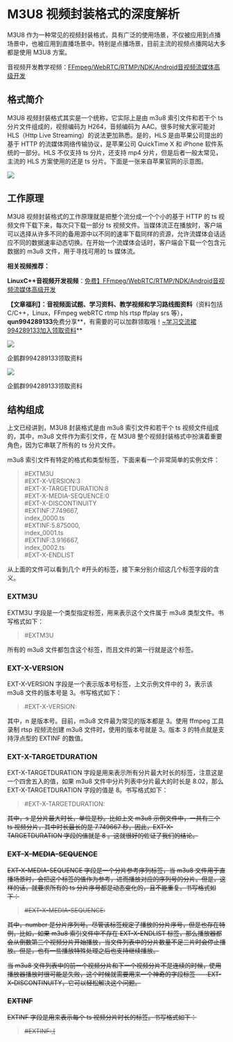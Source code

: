 # M3U8 视频封装格式的深度解析
M3U8 作为一种常见的视频封装格式，具有广泛的使用场景，不仅被应用到点播场景中，也被应用到直播场景中。特别是点播场景，目前主流的视频点播网站大多都是使用 M3U8 方案。

音视频开发教学视频：[FFmpeg/WebRTC/RTMP/NDK/Android音视频流媒体高级开发](https://link.zhihu.com/?target=https%3A//ke.qq.com/course/3202131%3FflowToken%3D1042177)

格式简介
----

M3U8 视频封装格式其实是一个统称，它实际上是由 m3u8 索引文件和若干个 ts 分片文件组成的，视频编码为 H264，音频编码为 AAC。很多时候大家可能对 HLS（Http Live Streaming）的说法更加熟悉。是的，HLS 是由苹果公司提出的基于 HTTP 的流媒体网络传输协议，是苹果公司 QuickTime X 和 iPhone 软件系统的一部分。HLS 不仅支持 ts 分片，还支持 mp4 分片，但是后者一般太常见，主流的 HLS 方案使用的还是 ts 分片。下面是一张来自苹果官网的示意图。

![](https://pic3.zhimg.com/v2-25cd6973c64730914dd77c0c64788286_b.jpg)

工作原理
----

M3U8 视频封装格式的工作原理就是把整个流分成一个个小的基于 HTTP 的 ts 视频文件下载下来，每次只下载一部分 ts 视频文件。当媒体流正在播放时，客户端可以选择从许多不同的备用源中以不同的速率下载同样的资源，允许流媒体会话适应不同的数据速率动态切换。在开始一个流媒体会话时，客户端会下载一个包含元数据的 m3u8 文件，用于寻找可用的 ts 媒体流。

**相关视频推荐：** 

**LinuxC++音视频开发视频**：[免费】FFmpeg/WebRTC/RTMP/NDK/Android音视频流媒体高级开发](https://link.zhihu.com/?target=https%3A//ke.qq.com/course/3202131%3FflowToken%3D1042177)

**【文章福利】：音视频面试题、学习资料、教学视频和学习路线图资料**（资料包括C/C++，Linux，FFmpeg webRTC rtmp hls rtsp ffplay srs 等），**qun994289133**免费分享**，有需要的可以加群领取哦！[~学习交流裙994289133加入领取资料](https://link.zhihu.com/?target=https%3A//jq.qq.com/%3F_wv%3D1027%26k%3DCemDfqXZ)**

![](https://pic4.zhimg.com/v2-40ec3bd6f1812d53104660439471a81f_b.jpg)

企鹅群994289133领取资料

![](https://pic3.zhimg.com/v2-ce002cc66adf7a9260ae82b4d59a389e_b.jpg)

企鹅群994289133领取资料

结构组成
----

上文已经讲到，M3U8 封装格式是由 m3u8 索引文件和若干个 ts 视频文件组成的，其中，m3u8 文件作为索引文件，在 M3U8 整个视频封装格式中扮演着重要角色，因为它串联了所有的 ts 分片文件。

m3u8 索引文件有特定的格式和类型标签，下面来看一个非常简单的实例文件：

> #EXTM3U  
> #EXT-X-VERSION:3  
> #EXT-X-TARGETDURATION:8  
> #EXT-X-MEDIA-SEQUENCE:0  
> #EXT-X-DISCONTINUITY  
> #EXTINF:7.749667,  
> index_0000.ts  
> #EXTINF:5.875000,  
> index_0001.ts  
> #EXTINF:3.916667,  
> index_0002.ts  
> #EXT-X-ENDLIST

从上面的文件可以看到几个 #开头的标签，接下来分别介绍这几个标签字段的含义。

### EXTM3U

EXTM3U 字段是一个类型指定标签，用来表示这个文件属于 m3u8 类型文件。书写格式如下：

> #EXTM3U

所有的 m3u8 文件都包含这个标签，而且文件的第一行就是这个标签。

### EXT-X-VERSION

EXT-X-VERSION 字段是一个表示版本号标签，上文示例文件中的 3，表示该 m3u8 文件的版本号是 3。书写格式如下：

> #EXT-X-VERSION:<n>

其中，n 是版本号。目前，m3u8 文件最为常见的版本都是 3。使用 ffmpeg 工具录制 rtsp 视频流创建 m3u8 文件时，使用的版本号就是 3。版本 3 的特点就是支持浮点型的 EXTINF 的数值。

### EXT-X-TARGETDURATION

EXT-X-TARGETDURATION 字段是用来表示所有分片最大时长的标签，注意这是一个四舍五入的值，如果 m3u8 文件中分片列表中分片最大的时长是 8.02，那么 EXT-X-TARGETDURATION 字段的值是 8。书写格式如下：

> #EXT-X-TARGETDURATION:<s>

其中，s 是分片最大时长，单位是秒。比如上文 m3u8 示例文件中，一共有三个 ts 视频分片，其中时长最长的是 7.749667 秒，因此，EXT-X-TARGETDURATION 字段的值就是 8 。这就很好的佐证了我们的结论。

### EXT-X-MEDIA-SEQUENCE

EXT-X-MEDIA-SEQUENCE 字段是一个分片参考序列标签，当 m3u8 文件用于直播场景时，会把这个标签的值作为参考，进而播放对应的序列号的分片。但是，这样的话，就要求所有的 ts 分片序号都是动态变化的，且不能重复。书写格式如下：

> #EXT-X-MEDIA-SEQUENCE:<number>

其中，number 是分片序列号。尽管该标签规定了播放的分片序号，但是也存在特例，比如，如果 m3u8 索引文件中不存在 EXT-X-ENDLIST 标签，那么播放器都会从倒数第三个视频分片开始播放，当文件列表中的分片数量不足三片时会停止播放。但是，也有一些播放特殊处理之后也支持继续播放。

当 m3u8 文件列表中的前一个视频分片和下一个视频分片不是连续的时候，使用播放器播放时很可能是失败，这个时候就需要用来一个神奇的字段标签——EXT-X-DISCONTINUITY，它可以轻松解决这个问题。

### EXTINF

EXTINF 字段是用来表示每个 ts 视频分片时长的标签。书写格式如下：

> #EXTINF:<duration>,\[<title>\]

其中，duration 字段是分片时长，单位是秒；title 字段是可选描述信息。每个 ts 视频分片都有自己的 EXTINF 标签，比如上文示例文件中，index\_0000.ts 视频文件的时长是 7.749667 秒，index\_0001.ts 视频文件的时长是 5.875000 秒，index_0002.ts 视频文件的时长是 3.916667 秒。EXTINF 标签中除了文件时长信息之外，还可以包含其他描述信息，但是主要需要使用逗号分隔。

EXTINF 标签中的 ts 视频分片可以像上文的示例文件一样，直接填写文件名称或者相对路径，也可以是视频文件绝对路径，当然也可以是视频文件的网络点播地址。

### EXT-X-ENDLIST

EXT-X-ENDLIST 字段是表示 m3u8 文件结束的标签。书写格式如下：

> #EXT-X-ENDLIST

该标签一般会用在 m3u8 文件的最后一行，也是用来区分某个 m3u8 文件是用于点播场景还是直播场景的标识。点播场景中的 m3u8 文件包行 EXT-X-ENDLIST 标签，直播场景中的 m3u8 文件没有 EXT-X-ENDLIST 标签。

### EXT-X-STREAM-INF

EXT-X-STREAM-INF 字段是用来表示一个可变视频流的标签。书写格式如下：

> #EXT-X-STREAM-INF:<attribute-list><URI>

其中，attribute-list 包含多个属性定义，下面分别介绍一下。

**BANDWIDTH** 字段用来表示可变视频流的码率，一般来说，EXT-X-STREAM-INF 标签出现时，这个字段是不可缺少的。

**AVERAGE-BANDWIDTH** 字段用来表示可变视频流的平均码率，该属性是一个可选属性。

**CODECS** 字段用来表示可变视频流的媒体编码信息，一般包括视频编码和音频编码信息。比如，如果是音频编码为 AAC-LC，视频编码为 H.264 Main Profile Level 3.0 的可变视频流，那么，它的 CODECS 字段的值应该为“mp4a.40.2,avc1.4d401e”。一般来说，EXT-X-STREAM-INF 标签出现时，这个属性是应该被标明的。

**RESOLUTION** 字段用来表示可变视频流的分辨率，一般来说，EXT-X-STREAM-INF 标签出现时，这个属性是推荐使用的。

**FRAME-RATE** 字段用来表示可变视频流中所有视频的最大帧率，该属性是一个可选属性。

**HDCP-LEVEL** 字段用来表示可变视频流的高带宽数字内容保护级别，该属性的值是一个枚举字符串，可用值为“TYPE-0”和“NONE”。其中，“TYPE-0” 表示播放的视频内容必须经过高带宽数字内容保护，否则会播放失败。“NONE”表示不限制视频内容的保护级别。该属性是一个可选属性。

**AUDIO** 字段用来表示可变媒体流的媒体类型，用来表示播放的内容是音频格式，该属性是一个可选属性。

**VIDEO** 字段用来表示可变媒体流的媒体类型，用来表示播放的内容是视频格式，该属性是一个可选属性。

**SUBTITLES** 字段用来表示可变媒体流的媒体类型，用来表示显示的内容是字幕内容，该属性是一个可选属性。

**CLOSED-CAPTIONS** 字段用来表示可变媒体流的媒体类型，用来表示显示的内容是旁白字幕，主要是为了考虑由听力障碍的用户，该属性是一个可选属性。

上面介绍了那么多，下面看一个例子：

> #EXTM3U  
> #EXT-X-STREAM-INF:BANDWIDTH=1280000,AVERAGE-BANDWIDTH=1000000 http://example.com/low.m3u8  
> #EXT-X-STREAM-INF:BANDWIDTH=2560000,AVERAGE-BANDWIDTH=2000000 http://example.com/mid.m3u8  
> #EXT-X-STREAM-INF:BANDWIDTH=7680000,AVERAGE-BANDWIDTH=6000000 http://example.com/hi.m3u8  
> #EXT-X-STREAM-INF:BANDWIDTH=65000,CODECS="mp4a.40.5"  
> http://example.com/audio-only.m3u8

通过上面的示例文件，我们可以看到主 m3u8 文件包括了四个子 m3u8 文件，分别是最高码率为 1.28 MB、平均码率为 1 MB 的 low.m3u8，最高码率为 2.56 MB、平均码率为 2 MB 的 mid.m3u8，最高码率为 7.68 MB、平均码率为 6 MB 的 hi.m3u8，最高码率为 65K、音频编码为 HE-AAC 的 audio-only.m3u8。

### EXT-X-BYTERANGE

EXT-X-BYTERANGE 字段是用来表示 URI 对应文件资源的一个子集的标签。书写格式如下：

> #EXT-X-BYTERANGE:<n>\[@<o>\]

其中，n 表示子集的字节数，o 为可选项，标明子集的起始位置，相当于从资源开始出计算的偏移量。若 o 未定义，则其开始位置为上一个子集的结束位置的下一个字节。注意，这个标签在 M3U8 版本号 4.0 及以上才有。

### EXT-X-PLAYLIST-TYPE

EXT-X-PLAYLIST-TYPE 字段是用来播放列表的类型信息。书写格式如下：

> #EXT-X-PLAYLIST-TYPE:<type-enum>

其中，type-enum 是字符串枚举类型，“EVENT” 或者 “VOD”。该属性是一个可选属性。

结论
--

本文重点总结和介绍了 M3U8 视频封装格式的工作原理和常用标签，由于自带分片能力，在超大视频文件存储方面，M3U8 格式具备先天的优势，因此，很多视频点播网站广泛采取该封装格式。